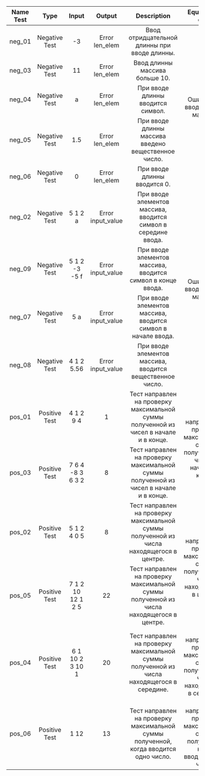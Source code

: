 <table>
    <thead>
        <tr>
            <th>Name Test</th>
            <th>Type</th>
            <th>Input</th>
            <th>Output</th>
            <th>Description</th>
            <th>Equivalence class</th>
        </tr>
    </thead>
    <tbody>
        <tr>
            <td align="center">neg_01</td>
            <td align="center">Negative Test</td>
            <td align="center">-3</td>
            <td align="center">Error len_elem</td>
            <td align="center">Ввод отридцательной длинны при вводе длинны.</td>
            <td rowspan=5 align="center">Ошибка при вводе длинны массива.</td>
        </tr>
        <tr>
            <td align="center">neg_03</td>
            <td align="center">Negative Test</td>
            <td align="center">11</td>
            <td align="center">Error len_elem</td>
            <td align="center">Ввод длинны массива больше 10.</td>
        </tr>
        <tr>
            <td align="center">neg_04</td>
            <td align="center">Negative Test</td>
            <td align="center">a</td>
            <td align="center">Error len_elem</td>
            <td align="center">При вводе длинны вводится символ.</td>
        </tr>
        <tr>
            <td align="center">neg_05</td>
            <td align="center">Negative Test</td>
            <td align="center">1.5</td>
            <td align="center">Error len_elem</td>
            <td align="center">При вводе длинны массива введено вещественное число.</td>
        </tr>
        <tr>
            <td align="center">neg_06</td>
            <td align="center">Negative Test</td>
            <td align="center">0</td>
            <td align="center">Error len_elem</td>
            <td align="center">При вводе длинны вводится 0.
        </td>
        <tr>
            <td align="center">neg_02</td>
            <td align="center">Negative Test</td>
            <td align="center">
            5
            1 2 a</td>
            <td align="center">Error input_value</td>
            <td align="center">При вводе элементов массива, вводится символ в середине ввода.</td>
            <td rowspan=4 align="center">Ошибка при вводе длинны массива.</td>
        </tr>
        <tr>
            <td align="center">neg_09</td>
            <td align="center">Negative Test</td>
            <td align="center">
            5
            1 2 -3 -5 f</td>
            <td align="center">Error input_value</td>
            <td align="center">При вводе элементов массива, вводится символ в конце ввода.</td>
        </tr>
        <tr>
            <td align="center">neg_07</td>
            <td align="center">Negative Test</td>
            <td align="center">
            5
            a</td>
            <td align="center">Error input_value</td>
            <td align="center">При вводе элементов массива, вводится символ в начале ввода.</td>
        </tr>
        <tr>
            <td align="center">neg_08</td>
            <td align="center">Negative Test</td>
            <td align="center">
            4
            1 2 5.56</td>
            <td align="center">Error input_value</td>
            <td align="center">При вводе элементов массива, вводится вещественное число.</td>
        </tr>
        <tr>
            <td align="center">pos_01</td>
            <td align="center">Positive Test</td>
            <td align="center">
            4
            1 2 9 4</td>
            <td align="center">1</td>
            <td align="center">Тест направлен на проверку максимальной суммы полученной из чисел в начале и в конце.</td>
            <td rowspan=2 align="center">Тест направлен на проверку максимальной суммы полученной из чисел в начале и в конце.</td>
        </tr>
        <tr>
            <td align="center">pos_03</td>
            <td align="center">Positive Test</td>
            <td align="center">
            7 
            6 4 -8 3 6 3 2</td>
            <td align="center">8</td>
            <td align="center">Тест направлен на проверку максимальной суммы полученной из чисел в начале и в конце.</td>
        </tr>
        <tr>
            <td align="center">pos_02</td>
            <td align="center">Positive Test</td>
            <td align="center">
            5 
            1 2 4 0 5</td>
            <td align="center">8</td>
            <td align="center">Тест направлен на проверку максимальной суммы полученной из числа находящегося в центре.</td>
            <td rowspan=2 align="center">Тест направлен на проверку максимальной суммы полученной из числа находящегося в центре.</td>
        </tr>
        <tr>
            <td align="center">pos_05</td>
            <td align="center">Positive Test</td>
            <td align="center">
            7 
            1 2 10 12 1 2 5</td>
            <td align="center">22</td>
            <td align="center">Тест направлен на проверку максимальной суммы полученной из числа находящегося в центре.</td>
        </tr>
        <tr>
            <td align="center">pos_04</td>
            <td align="center">Positive Test</td>
            <td align="center">
            6 
            1 10 2 3 10 1</td>
            <td align="center">20</td>
            <td align="center">Тест направлен на проверку максимальной суммы полученной из числа находящегося в середине.</td>
            <td rowspan=1 align="center">Тест направлен на проверку максимальной суммы полученной из числа находящегося в середине.</td>
        </tr>
        <tr>
            <td align="center">pos_06</td>
            <td align="center">Positive Test</td>
            <td align="center">
            1
            12</td>
            <td align="center">13</td>
            <td align="center">Тест направлен на проверку максимальной суммы полученной, когда вводится одно число.</td>
            <td rowspan=1 align="center">Тест направлен на проверку максимальной суммы полученной, когда вводится одно число.</td>
        </tr>
    </tbody>
</table>
